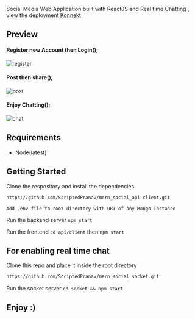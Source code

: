 Social Media Web Application built with ReactJS and Real time Chatting , view the deployment [Konnekt](https://konnekt-social.herokuapp.com/)

## Preview

#### Register new Account then Login();
![register](https://user-images.githubusercontent.com/86917061/198291945-a71afa67-5080-430e-9ac1-76eded3696d1.png)

#### Post then share();
![post](https://user-images.githubusercontent.com/86917061/198291974-63abb95f-0847-4b51-8629-79c16728494a.png)

#### Enjoy Chatting();
![chat](https://user-images.githubusercontent.com/86917061/198292000-454b9c21-cfff-4b9a-aae6-5867868c6253.png)
## Requirements

- Node(latest)

## Getting Started

Clone the respository and install the dependencies

```bash
https://github.com/ScriptedPranav/mern_social_api-client.git
```

`Add .env file to root directory with URI of any Mongo Instance`

Run the backend server `npm start`

Run the frontend `cd api/client` then `npm start`

## For enabling real time chat

Clone this repo and place it inside the root directory

```bash
https://github.com/ScriptedPranav/mern_social_socket.git
```

Run the socket server `cd socket && npm start`

## Enjoy :)
